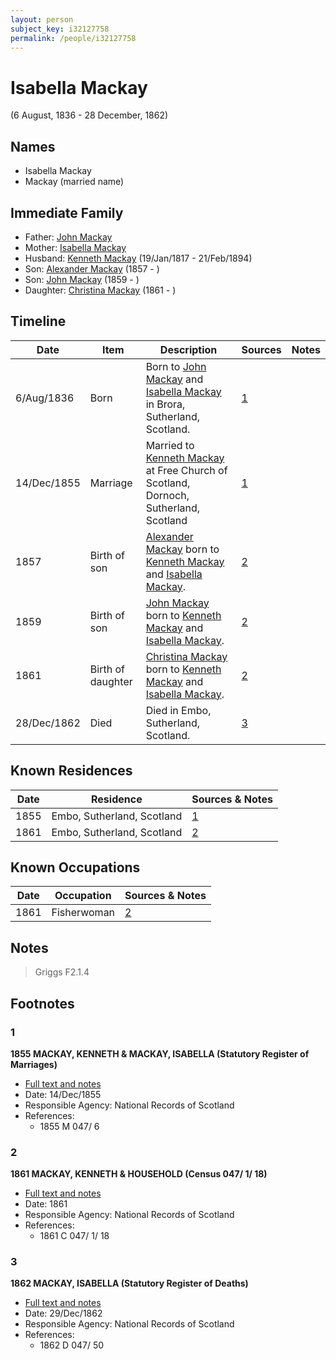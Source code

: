 ```yaml
---
layout: person
subject_key: i32127758
permalink: /people/i32127758
---
```


# Isabella Mackay
(6 August, 1836 - 28 December, 1862)

## Names

* Isabella Mackay
* Mackay (married name)

## Immediate Family

* Father: [John Mackay](./@69392899@-john-mackay-b-d.md)
* Mother: [Isabella Mackay](./@86403902@-isabella-mackay-b-d.md)
* Husband: [Kenneth Mackay](./@21362348@-kenneth-mackay-b1817-1-19-d1894-2-21.md) (19/Jan/1817 - 21/Feb/1894)
* Son: [Alexander Mackay](./@18981292@-alexander-mackay-b1857-d.md) (1857 - )
* Son: [John Mackay](./@23272301@-john-mackay-b1859-d.md) (1859 - )
* Daughter: [Christina Mackay](./@20426296@-christina-mackay-b1861-d.md) (1861 - )

## Timeline

Date | Item | Description | Sources | Notes
---|---|---|---|---
6/Aug/1836 | Born | Born to [John Mackay](./@69392899@-john-mackay-b-d.md) and [Isabella Mackay](./@86403902@-isabella-mackay-b-d.md) in Brora, Sutherland, Scotland. | [1](#1) | 
14/Dec/1855 | Marriage | Married to [Kenneth Mackay](./@21362348@-kenneth-mackay-b1817-1-19-d1894-2-21.md) at Free Church of Scotland, Dornoch, Sutherland, Scotland | [1](#1) | 
1857 | Birth of son | [Alexander Mackay](./@18981292@-alexander-mackay-b1857-d.md) born to [Kenneth Mackay](./@21362348@-kenneth-mackay-b1817-1-19-d1894-2-21.md) and [Isabella Mackay](./@32127758@-isabella-mackay-b1836-8-6-d1862-12-28.md). | [2](#2) | 
1859 | Birth of son | [John Mackay](./@23272301@-john-mackay-b1859-d.md) born to [Kenneth Mackay](./@21362348@-kenneth-mackay-b1817-1-19-d1894-2-21.md) and [Isabella Mackay](./@32127758@-isabella-mackay-b1836-8-6-d1862-12-28.md). | [2](#2) | 
1861 | Birth of daughter | [Christina Mackay](./@20426296@-christina-mackay-b1861-d.md) born to [Kenneth Mackay](./@21362348@-kenneth-mackay-b1817-1-19-d1894-2-21.md) and [Isabella Mackay](./@32127758@-isabella-mackay-b1836-8-6-d1862-12-28.md). | [2](#2) | 
28/Dec/1862 | Died | Died in Embo, Sutherland, Scotland. | [3](#3) | 

## Known Residences

Date | Residence | Sources & Notes
---|---|---
1855 | Embo, Sutherland, Scotland | [1](#1)
1861 | Embo, Sutherland, Scotland | [2](#2)

## Known Occupations

Date | Occupation | Sources & Notes
---|---|---
1861 | Fisherwoman | [2](#2)

## Notes

> Griggs F2.1.4
>


## Footnotes

### 1

**1855 MACKAY, KENNETH & MACKAY, ISABELLA (Statutory Register of Marriages)**

* [Full text and notes](../sources/@60749102@-1855-mackay,-kenneth-&-mackay,-isabella-statutory-register-of-marriages-.md)
* Date: 14/Dec/1855
* Responsible Agency: National Records of Scotland
* References: 
  * 1855 M 047/ 6

### 2

**1861 MACKAY, KENNETH & HOUSEHOLD (Census 047/ 1/ 18)**

* [Full text and notes](../sources/@27991824@-1861-mackay,-kenneth-&-household-census-047-1-18-.md)
* Date: 1861
* Responsible Agency: National Records of Scotland
* References: 
  * 1861 C 047/ 1/ 18

### 3

**1862 MACKAY, ISABELLA (Statutory Register of Deaths)**

* [Full text and notes](../sources/@71569491@-1862-mackay,-isabella-statutory-register-of-deaths-.md)
* Date: 29/Dec/1862
* Responsible Agency: National Records of Scotland
* References: 
  * 1862 D 047/ 50

